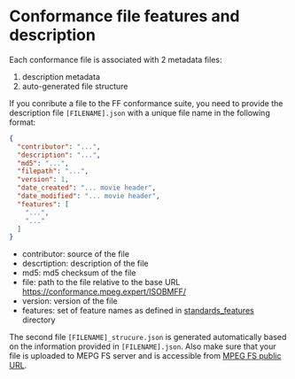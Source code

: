 # Conformance file features and description

Each conformance file is associated with 2 metadata files:

1. description metadata
2. auto-generated file structure

If you conribute a file to the FF conformance suite, you need to provide the description file `[FILENAME].json` with a unique file name in the following format:

```json
{
  "contributor": "...",
  "description": "...",
  "md5": "...",
  "filepath": "...",
  "version": 1,
  "date_created": "... movie header",
  "date_modified": "... movie header",
  "features": [
    "...",
    "..."
  ]
}
```

- contributor: source of the file
- descrtiption: description of the file
- md5: md5 checksum of the file
- file: path to the file relative to the base URL https://conformance.mpeg.expert/ISOBMFF/
- version: version of the file
- features: set of feature names as defined in [standards_features](../standard_features) directory

The second file `[FILENAME]_strucure.json` is generated automatically based on the information provided in `[FILENAME].json`.
Also make sure that your file is uploaded to MEPG FS server and is accessible from [MPEG FS public URL](https://conformance.mpeg.expert/ISOBMFF).
